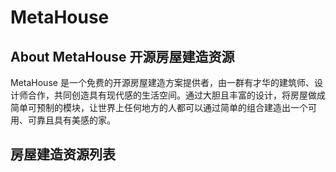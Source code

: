 # MetaHouse

## About MetaHouse 开源房屋建造资源

MetaHouse 是一个免费的开源房屋建造方案提供者，由一群有才华的建筑师、设计师合作，共同创造具有现代感的生活空间。通过大胆且丰富的设计，将房屋做成简单可预制的模块，让世界上任何地方的人都可以通过简单的组合建造出一个可用、可靠且具有美感的家。

## 房屋建造资源列表
